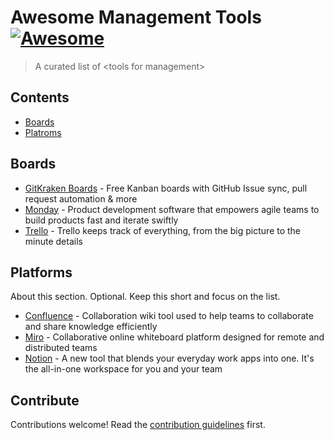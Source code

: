 # Awesome Management Tools [![Awesome](https://awesome.re/badge.svg)](https://awesome.re)

> A curated list of &lt;tools for management&gt;


## Contents

- [Boards](#boards)
- [Platroms](#platforms)

## Boards

- [GitKraken Boards](https://www.gitkraken.com/boards) - Free Kanban boards with GitHub Issue sync, pull request automation & more
- [Monday](https://monday.com) - Product development software that empowers agile teams to build products fast and iterate swiftly
- [Trello](http://trello.com) - Trello keeps track of everything, from the big picture to the minute details

## Platforms

About this section. Optional. Keep this short and focus on the list.

- [Confluence](https://confluence.atlassian.com/) - Collaboration wiki tool used to help teams to collaborate and share knowledge efficiently
- [Miro](https://miro.com) - Collaborative online whiteboard platform designed for remote and distributed teams
- [Notion](http://notion.so) - A new tool that blends your everyday work apps into one. It's the all-in-one workspace for you and your team


## Contribute

Contributions welcome! Read the [contribution guidelines](contributing.md) first.
